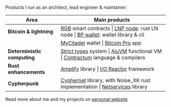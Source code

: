 Products I run as an architect, lead engineer & maintainer:

| Area | Main products |
| ---- | ------------- |
| **Bitcoin & lightning** | [RGB] smart contracts \| [LNP node]: rust LN node \| [BP wallet]: wallet library & cli|
| | [MyCitadel] wallet \| [Bitcoin Pro] app |
| **Deterministic computing** | [Strict types] system \| [AluVM] functional VM \| [Contractum] language & compilers |
| **Rust enhancements** | [Amplify] library \| [I/O Reactor] framework |
| **Cypherpunk** | [Cyphernet] library, with Noise_XK rust implementation \| [Netservices] library |

Read more about me and my projects on [personal website](https://dr.orlovsky.ch)

[RGB]: https://rgb.tech
[LNP node]: https://github.com/LNP-WG/lnp-node
[BP wallet]: https://github.com/BP-WG/bp-wallet
[Strict types]: https://www.strict-types.org
[Contractum]: https://www.contractum.org
[AluVM]: https://www.aluvm.org
[Amplify]: https://github.com/rust-amplify
[I/O Reactor]: https://github.com/rust-amplify/io-reactor
[Cyphernet]: https://github.com/cyphernet-dao/rust-cyphernet
[Netservices]: https://github.com/cyphernet-dao/rust-netservices
[MyCitadel]: https://mycitadel.io
[Bitcoin Pro]: https://github.com/pandora-prime/bitcoin-pro
